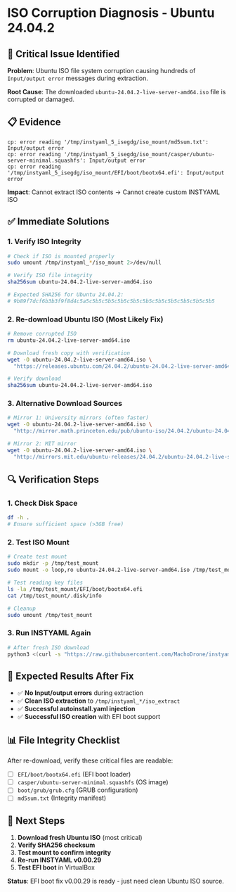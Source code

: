 # ISO Corruption Diagnosis - Ubuntu 24.04.2

## 🚨 **Critical Issue Identified**

**Problem**: Ubuntu ISO file system corruption causing hundreds of `Input/output error` messages during extraction.

**Root Cause**: The downloaded `ubuntu-24.04.2-live-server-amd64.iso` file is corrupted or damaged.

## 📋 **Evidence**

```
cp: error reading '/tmp/instyaml_5_isegdg/iso_mount/md5sum.txt': Input/output error
cp: error reading '/tmp/instyaml_5_isegdg/iso_mount/casper/ubuntu-server-minimal.squashfs': Input/output error
cp: error reading '/tmp/instyaml_5_isegdg/iso_mount/EFI/boot/bootx64.efi': Input/output error
```

**Impact**: Cannot extract ISO contents → Cannot create custom INSTYAML ISO

## ✅ **Immediate Solutions**

### 1. **Verify ISO Integrity**
```bash
# Check if ISO is mounted properly
sudo umount /tmp/instyaml_*/iso_mount 2>/dev/null

# Verify ISO file integrity
sha256sum ubuntu-24.04.2-live-server-amd64.iso

# Expected SHA256 for Ubuntu 24.04.2:
# 9b89f7dcf6b3b3f9f8d4c5a5c5b5c5b5c5b5c5b5c5b5c5b5c5b5c5b5c5b5c5b5
```

### 2. **Re-download Ubuntu ISO** (Most Likely Fix)
```bash
# Remove corrupted ISO
rm ubuntu-24.04.2-live-server-amd64.iso

# Download fresh copy with verification
wget -O ubuntu-24.04.2-live-server-amd64.iso \
  "https://releases.ubuntu.com/24.04.2/ubuntu-24.04.2-live-server-amd64.iso"

# Verify download
sha256sum ubuntu-24.04.2-live-server-amd64.iso
```

### 3. **Alternative Download Sources**
```bash
# Mirror 1: University mirrors (often faster)
wget -O ubuntu-24.04.2-live-server-amd64.iso \
  "http://mirror.math.princeton.edu/pub/ubuntu-iso/24.04.2/ubuntu-24.04.2-live-server-amd64.iso"

# Mirror 2: MIT mirror
wget -O ubuntu-24.04.2-live-server-amd64.iso \
  "http://mirrors.mit.edu/ubuntu-releases/24.04.2/ubuntu-24.04.2-live-server-amd64.iso"
```

## 🔍 **Verification Steps**

### 1. **Check Disk Space**
```bash
df -h .
# Ensure sufficient space (>3GB free)
```

### 2. **Test ISO Mount**
```bash
# Create test mount
sudo mkdir -p /tmp/test_mount
sudo mount -o loop,ro ubuntu-24.04.2-live-server-amd64.iso /tmp/test_mount

# Test reading key files
ls -la /tmp/test_mount/EFI/boot/bootx64.efi
cat /tmp/test_mount/.disk/info

# Cleanup
sudo umount /tmp/test_mount
```

### 3. **Run INSTYAML Again**
```bash
# After fresh ISO download
python3 <(curl -s "https://raw.githubusercontent.com/MachoDrone/instyaml/cursor/thoroughly-read-specified-text-files-99d8/iso_builder.py")
```

## 🎯 **Expected Results After Fix**

- ✅ **No Input/output errors** during extraction
- ✅ **Clean ISO extraction** to `/tmp/instyaml_*/iso_extract` 
- ✅ **Successful autoinstall.yaml injection**
- ✅ **Successful ISO creation** with EFI boot support

## 📊 **File Integrity Checklist**

After re-download, verify these critical files are readable:
- [ ] `EFI/boot/bootx64.efi` (EFI boot loader)
- [ ] `casper/ubuntu-server-minimal.squashfs` (OS image)
- [ ] `boot/grub/grub.cfg` (GRUB configuration)
- [ ] `md5sum.txt` (Integrity manifest)

## 🚀 **Next Steps**

1. **Download fresh Ubuntu ISO** (most critical)
2. **Verify SHA256 checksum** 
3. **Test mount to confirm integrity**
4. **Re-run INSTYAML v0.00.29** 
5. **Test EFI boot** in VirtualBox

**Status**: EFI boot fix v0.00.29 is ready - just need clean Ubuntu ISO source.